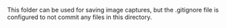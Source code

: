 This folder can be used for saving image captures, but the .gitignore file is configured to not commit any files in this directory.